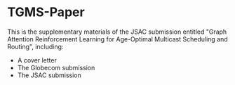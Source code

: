 # TGMS-Paper
This is the supplementary materials of the JSAC submission entitled "Graph Attention Reinforcement Learning for Age-Optimal Multicast Scheduling and Routing", including:
+ A cover letter
+ The Globecom submission
+ The JSAC submission
